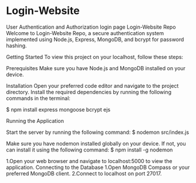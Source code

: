 # Login-Website
User Authentication and Authorization login page
Login-Website Repo Welcome to Login-Website Repo, a secure authentication system implemented using Node.js, Express, MongoDB, and bcrypt for password hashing.

Getting Started To view this project on your localhost, follow these steps:

Prerequisites Make sure you have Node.js and MongoDB installed on your device.

Installation Open your preferred code editor and navigate to the project directory. Install the required dependencies by running the following commands in the terminal:

$ npm install express mongoose bcrypt ejs

Running the Application

Start the server by running the following command: $ nodemon src/index.js

Make sure you have nodemon installed globally on your device. If not, you can install it using the following command: $ npm install -g nodemon

1.Open your web browser and navigate to localhost:5000 to view the application. Connecting to the Database 1.Open MongoDB Compass or your preferred MongoDB client. 2.Connect to localhost on port 27017.
